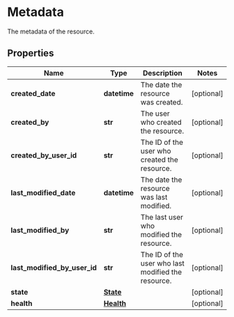 # Metadata

The metadata of the resource.
## Properties
| Name | Type | Description | Notes |
| ------------ | ------------- | ------------- | ------------- |
| **created_date** | **datetime** | The date the resource was created. | [optional]  |
| **created_by** | **str** | The user who created the resource. | [optional]  |
| **created_by_user_id** | **str** | The ID of the user who created the resource. | [optional]  |
| **last_modified_date** | **datetime** | The date the resource was last modified. | [optional]  |
| **last_modified_by** | **str** | The last user who modified the resource. | [optional]  |
| **last_modified_by_user_id** | **str** | The ID of the user who last modified the resource. | [optional]  |
| **state** | [**State**](State.md) |  | [optional]  |
| **health** | [**Health**](Health.md) |  | [optional]  |


